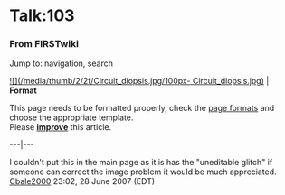 
# Talk:103

### From FIRSTwiki

Jump to: navigation, search

[![](/media/thumb/2/2f/Circuit_diopsis.jpg/100px-
Circuit_diopsis.jpg)](Image:Circuit_diopsis.jpg "" ) |  **Format**  

This page needs to be formatted properly, check the [page
formats](FIRSTwiki:Page_formats "FIRSTwiki:Page formats" ) and
choose the appropriate template.  
Please
**[improve](http://www.firstwiki.net/index.php?title=Talk:103&action=edit
"http://www.firstwiki.net/index.php?title=Talk:103&action=edit" )** this
article.  
  
---|---  
  
  
I couldn't put this in the main page as it is has the "uneditable glitch" if
someone can correct the image problem it would be much appreciated.
[Cbale2000](User:Cbale2000 "User:Cbale2000" ) 23:02, 28 June 2007
(EDT)

